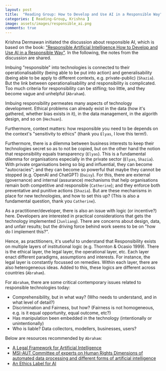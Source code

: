 ```yaml
---
layout: post
title:  "Reading Group: How to Develop and Use AI in a Responsible Way"
categories: [ Reading-Group, Krishna ]
image: assets/images/responsible_ai.png
comments: true
---
```


Krishna Dermawan initiated the discussion about responsible AI, which is based on the book: ["Responsible Artificial Intelligence How to Develop and Use AI in a Responsible Way"](https://link.springer.com/book/10.1007/978-3-030-30371-6?trk=public_post_comment-text). In the following, the notes from the discussion are shared.

Imbuing "responsible" into technologies is connected to their operationalisability (being able to be put into action) and generalisability (being able to be apply to different contexts, e.g. private-public) (`Shazia`). But the link between operationalisability and responsibility is complicated. Too much criteria for responsibility can be stifling; too little, and they become vague and unhelpful (`Abraham`).

Imbuing responsibility permeates many aspects of technology development. Ethical problems can already exist in the data (how it's gathered, whether bias exists in it), in the data management, in the algorith design, and so on (`Hechuan`). 

Furthermore, context matters: how responsible you need to be depends on the context's "sensitivity to ethics" (thank you `Elyas`, I love this term!). 

Furthermore, there is a dilemma between business interests to keep their technologies secret so as to not be copied, but on the other hand the notion that responsibility equals transparency (`Elyas`). This is a fundamental dilemma for organisations especially in the private sector (`Elyas`, `Shazia`). With private organisations being so big and influential, they can become "autocracies"; and they can become so powerful that maybe they cannot be stopped (e.g. OpenAI and ChatGPT) (`Daisy`). For this, there are external (governance) and internal (assurance) mechanisms that help organisations remain both competitive and responsible (`Catherine`); and they enforce both preventative and punitive actions (`Shazia`). But are these mechanisms in place for new technologies, and how to set this up? (This is also a fundamental question, thank you `Catherine`).

As a practitioner/developer, there is also an issue with logic (or incentive?) here. Developers are interested in practical considerations that gets the technology implemented (`Junliang`). There are concerns about design, data, and unfair results; but the driving force behind work seems to be on "how do I implement this?". 

Hence, as practitioners, it's useful to understand that Responsibility exists on multiple layers of institutional logic (e.g. Thornton & Ocasio 1999). There is the ethical layer, the legal layer, the operational layer, etc. Each layer enact different paradigms, assumptions and interests. For instance, the legal layer is constantly focussed on remedies. Within each layer, there are also heterogeneous ideas. Added to this, these logics are different across countries (`Abraham`). 

For `Abraham`, there are some critical contemporary issues related to responsible technologies today:
+ Comprehensibility, but in what way? (Who needs to understand, and in what level of detail?)
+ Discrimination and Fairness, but how? (Fairness is not homogeneous, e.g. is it equal opportunity, equal outcome, etc?)
+ Has manipulation been embedded in the technology (intentionally or unintentionally)
+ Who is liable? Data collectors, modellers, businesses, users? 

Below are resources recommended by `Abraham`:
+ [A Legal Framework for Artificial Intelligence](https://www.google.com/url?sa=t&rct=j&q=&esrc=s&source=web&cd=&ved=2ahUKEwiv0rCYiJb9AhXiXWwGHWXxAkoQFnoECAwQAQ&url=https%3A%2F%2Fwww.dsi.uzh.ch%2Fdam%2Fjcr%3Ae4282e12-151d-4224-8ff8-a202c5a097fb%2Fdsi-strategy-lab-21-en.pdf&usg=AOvVaw16HCOSKfhBjtHxIrAVfd3U)
+ [MSI-AUT Committee of experts on Human Rights Dimensions of automated data processing and different forms of artificial intelligence](https://www.coe.int/en/web/freedom-expression/msi-aut) 
+ [An Ethics Label for AI](https://www.uni-stuttgart.de/en/research/forschung-leben/1-2021/ethics-label/)
